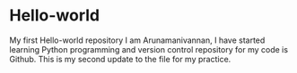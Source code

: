 # Hello-world
My first Hello-world repository
I am Arunamanivannan, I have started learning Python programming and version control repository for my code is Github.
This is my second update to the file for my practice.
